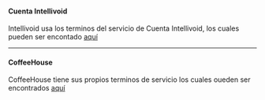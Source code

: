 #### Cuenta Intellivoid

Intellivoid usa los terminos del servicio de Cuenta Intellivoid, los cuales pueden ser encontado [aquí](https://accounts.intellivoid.info/tos)

--------------------------------------------------------------

#### CoffeeHouse

CoffeeHouse tiene sus propios terminos de servicio los cuales oueden ser encontrados [aquí](https://coffeehouse.intellivoid.info/tos)
